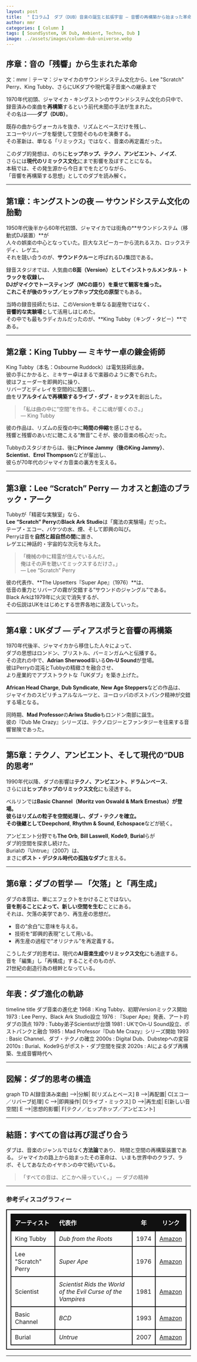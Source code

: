 ```yaml
---
layout: post
title:  "【コラム】 ダブ（DUB）音楽の誕生と拡張宇宙 ― 音響の再構築から始まった革命"
author: mmr
categories: [ Column ]
tags: [ SoundSystem, UK Dub, Ambient, Techno, Dub ]
image: ../assets/images/column-dub-universe.webp
---
```


## 序章：音の「残響」から生まれた革命


文：mmr｜テーマ：ジャマイカのサウンドシステム文化から、Lee "Scratch" Perry、King Tubby、さらにUKダブや現代電子音楽への継承まで



1970年代初頭、ジャマイカ・キングストンのサウンドシステム文化の只中で、  
録音済みの楽曲を**再構築**するという前代未聞の手法が生まれた。  
その名は――**ダブ（DUB）**。

既存の曲からヴォーカルを抜き、リズムとベースだけを残し、  
エコーやリバーブを駆使して空間そのものを演奏する。  
その革新は、単なる「リミックス」ではなく、音楽の再定義だった。

このダブ的発想は、のちに**ヒップホップ、テクノ、アンビエント、ノイズ**、  
さらには**現代のリミックス文化**にまで影響を及ぼすことになる。  
本稿では、その発生源から今日までをたどりながら、  
「音響を再構築する思想」としてのダブを読み解く。

---

<style type="text/css">

table, td, th {
border: 2px #111 solid;
width: auto;
padding: 10px; 
}
th {
background-color: #111;
color: #fff;
}
</style>


## 第1章：キングストンの夜 ― サウンドシステム文化の胎動

1950年代後半から60年代初頭、ジャマイカでは街角の**サウンドシステム（移動式DJ装置）**が  
人々の娯楽の中心となっていた。巨大なスピーカーから流れるスカ、ロックステディ、レゲエ。  
それを競い合うのが、**サウンドクルー**と呼ばれるDJ集団である。

録音スタジオでは、人気曲の**B面（Version）**としてインストゥルメンタル・トラックを収録し、  
DJがマイクでトースティング（MCの語り）を乗せて観客を煽った。  
これこそが後の**ラップ／ヒップホップ文化の原型**でもある。

当時の録音技師たちは、このVersionを単なる副産物ではなく、  
**音響的な実験場**として活用しはじめた。  
その中でも最もラディカルだったのが、**King Tubby（キング・タビー）**である。

---

## 第2章：King Tubby ― ミキサー卓の錬金術師

King Tubby（本名：Osbourne Ruddock）は電気技師出身。  
彼の手にかかると、ミキサー卓はまるで楽器のように奏でられた。  
彼はフェーダーを即興的に操り、  
リバーブとディレイを空間的に配置し、  
曲を**リアルタイムで再構築するライブ・ダブ・ミックス**を創出した。

> 「私は曲の中に“空間”を作る。そこに魂が響くのさ。」  
> ― King Tubby

彼の作品は、リズムの反復の中に**時間の伸縮**を感じさせる。  
残響と残響のあいだに聴こえる“無音”こそが、彼の音楽の核心だった。

Tubbyのスタジオからは、後に**Prince Jammy（後のKing Jammy）**、  
**Scientist**、**Errol Thompson**などが輩出し、  
彼らが70年代のジャマイカ音楽の裏方を支える。

---

## 第3章：Lee “Scratch” Perry ― カオスと創造のブラック・アーク

Tubbyが「精密な実験室」なら、  
**Lee “Scratch” Perry**の**Black Ark Studio**は「魔法の実験場」だった。  
テープ・エコー、バケツの水、煙、そして即興の叫び。  
Perryは音を**自然と超自然の間**に置き、  
レゲエに神話的・宇宙的な次元を与えた。

> 「機械の中に精霊が住んでいるんだ。  
>  俺はその声を聴いてミックスするだけさ。」  
>  ― Lee “Scratch” Perry

彼の代表作、**The Upsetters『Super Ape』（1976）**は、  
低音の重力とリバーブの霧が交錯する“サウンドのジャングル”である。  
Black Arkは1979年に火災で消失するが、  
その伝説はUKをはじめとする世界各地に波及していった。

---

## 第4章：UKダブ ― ディアスポラと音響の再構築

1970年代後半、ジャマイカから移住した人々によって、  
ダブの思想はロンドン、ブリストル、バーミンガムへと伝播する。  
その流れの中で、**Adrian Sherwood**率いる**On-U Sound**が登場。  
彼はPerryの混沌とTubbyの精緻さを融合させ、  
より産業的でアブストラクトな「UKダブ」を築き上げた。

**African Head Charge**, **Dub Syndicate**, **New Age Steppers**などの作品は、  
ジャマイカのスピリチュアルなルーツと、ヨーロッパのポストパンク精神が交錯する場となる。

同時期、**Mad Professor**の**Ariwa Studio**もロンドン南部に誕生。  
彼の『Dub Me Crazy』シリーズは、テクノロジーとファンタジーを往来する音響冒険であった。

---

## 第5章：テクノ、アンビエント、そして現代の“DUB的思考”

1990年代以降、ダブの影響は**テクノ、アンビエント、ドラムンベース**、  
さらには**ヒップホップのリミックス文化**にも浸透する。

ベルリンでは**Basic Channel（Moritz von Oswald & Mark Ernestus）**が登場。  
彼らはリズムの粒子を空間処理し、**ダブ・テクノ**を確立。  
その後継として**Deepchord**, **Rhythm & Sound**, **Echospace**などが続く。

アンビエント分野でも**The Orb**, **Bill Laswell**, **Kode9**, **Burial**らが  
ダブ的空間を探求し続けた。  
Burialの『Untrue』（2007）は、  
まさに**ポスト・デジタル時代の孤独なダブ**と言える。

---

## 第6章：ダブの哲学 ― 「欠落」と「再生成」

ダブの本質は、単にエフェクトをかけることではない。  
**音を削ることによって、新しい空間を生む**ことにある。  
それは、欠落の美学であり、再生産の思想だ。

- 音の“余白”に意味を与える。  
- 技術を“即興的表現”として用いる。  
- 再生産の過程で“オリジナル”を再定義する。  

こうしたダブ的思考は、現代の**AI音楽生成**や**リミックス文化**にも通底する。  
音を「編集」し「再構成」することそのものが、  
21世紀の創造行為の根幹となっている。

---

## 年表：ダブ進化の軌跡

<div class="mermaid">

timeline
  title ダブ音楽の進化史
  1968 : King Tubby、初期Versionミックス開始
  1973 : Lee Perry、Black Ark Studio設立
  1976 : 『Super Ape』発表、アート的ダブの頂点
  1979 : Tubby弟子Scientistが台頭
  1981 : UKでOn-U Sound設立、ポストパンクと融合
  1985 : Mad Professor『Dub Me Crazy』シリーズ開始
  1993 : Basic Channel、ダブ・テクノの確立
  2000s : Digital Dub、Dubstepへの変容
  2010s : Burial、Kode9らがポスト・ダブ空間を探求
  2020s : AIによるダブ再構築、生成音響時代へ

</div>

---

## 図解：ダブ的思考の構造

<div class="mermaid">

graph TD
  A[録音済み楽曲] -->|分解| B[リズムとベース]
  B -->|再配置| C[エコー／リバーブ処理]
  C -->|即興操作| D[ライブ・ミックス]
  D -->|再生成| E[新しい音空間]
  E -->|思想的影響| F[テクノ／ヒップホップ／アンビエント]

</div>

---

## 結語：すべての音は再び混ざり合う

ダブは、音楽のジャンルではなく**方法論**であり、
時間と空間の再構築装置である。
ジャマイカの路上から始まったその革命は、
いまも世界中のクラブ、ラボ、そしてあなたのイヤホンの中で続いている。

> 「すべての音は、どこかへ帰っていく。」
> ― ダブの精神

---

### 参考ディスコグラフィー

| アーティスト                       | 代表作                |   年  |  リンク               |
| :--------------------------- | :--------------------- | :--: | :----------------: |
| King Tubby                   | *Dub from the Roots*     | 1974 | [Amazon](https://amzn.to/3XaIOL2) |
| Lee "Scratch" Perry          | *Super Ape*              | 1976 | [Amazon](https://amzn.to/4oFE24a) |
| Scientist                    | *Scientist Rids the World of the Evil Curse of the Vampires* | 1981 | [Amazon](https://amzn.to/43775p1) |
| Basic Channel                | *BCD*                                                        | 1993 | [Amazon](https://amzn.to/3JdkwwZ) |
| Burial                       | *Untrue*                                                     | 2007 | [Amazon](https://amzn.to/4nCKYy6) |



---